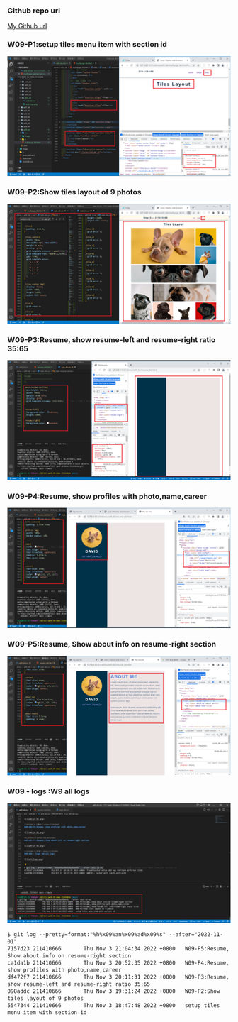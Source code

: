### Github repo url

[My Github url](https://github.com/211410666/1111-sweb-1N-demo-211410666)

### W09-P1:setup tiles menu item with section id

![](w09-p1-01.png)

### W09-P2:Show tiles layout of 9 photos

![](w09-p2-01.png)

### W09-P3:Resume, show resume-left and resume-right ratio 35:65

![](w09-p3-01.png)

### W09-P4:Resume, show profiles with photo,name,career

![](w09-p4-01.png)

### W09-P5:Resume, Show about info on resume-right section

![](w09-p5-01.png)

### W09 - logs :W9 all logs

![](w09_logs.png)

```
$ git log --pretty=format:"%h%x09%an%x09%ad%x09%s" --after="2022-11-01"
7157d23 211410666       Thu Nov 3 21:04:34 2022 +0800   W09-P5:Resume, Show about info on resume-right section
ca1da1b 211410666       Thu Nov 3 20:52:35 2022 +0800   W09-P4:Resume, show profiles with photo,name,career
df472f7 211410666       Thu Nov 3 20:11:31 2022 +0800   W09-P3:Resume, show resume-left and resume-right ratio 35:65
098addc 211410666       Thu Nov 3 19:31:24 2022 +0800   W09-P2:Show tiles layout of 9 photos
5547344 211410666       Thu Nov 3 18:47:48 2022 +0800   setup tiles menu item with section id

```
